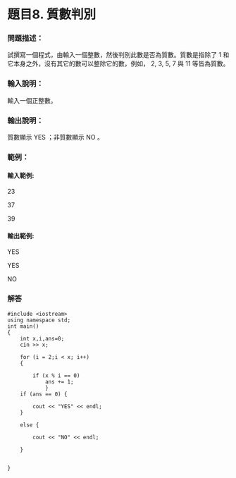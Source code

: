 # 題目8. 質數判別
### 問題描述：
試撰寫一個程式，由輸入一個整數，然後判別此數是否為質數。質數是指除了 1 和它本身之外，沒有其它的數可以整除它的數，例如， 2, 3, 5, 7 與 11 等皆為質數。

### 輸入說明：
輸入一個正整數。
### 輸出說明：
質數顯示 YES ；非質數顯示 NO 。

### 範例：
#### 輸入範例:
23

37

39

#### 輸出範例:
YES

YES

NO

### 解答
```
#include <iostream>
using namespace std;
int main()
{
    int x,i,ans=0;
    cin >> x;

    for (i = 2;i < x; i++) 
    {

        if (x % i == 0)
            ans += 1;
            }
    if (ans == 0) {

        cout << "YES" << endl;
    }

    else {

        cout << "NO" << endl;

    }

    
}

```
